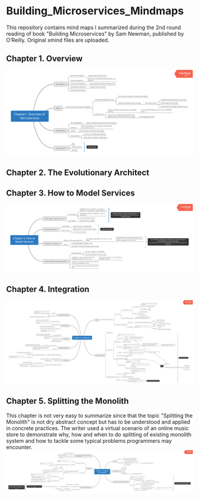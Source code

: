 # Building_Microservices_Mindmaps
This repository contains mind maps I summarized during the 2nd round reading of book "Building Microservices" by Sam Newman, published by O’Reilly.
Original xmind files are uploaded.
## Chapter 1. Overview
![Overview](./images/chapter1.png)
## Chapter 2. The Evolutionary Architect
## Chapter 3. How to Model Services
![How_to_model_services](./images/chapter3.png)
## Chapter 4. Integration
![Integration](./images/chapter4.png)
## Chapter 5. Splitting the Monolith
This chapter is not very easy to summarize since that the topic "Splitting the Monolith" is not dry abstract concept but has to be understood and applied in concrete practices. The writer used a virtual scenario of an online music store to demonstrate why, how and when to do splitting of existing monolith system and how to tackle some typical problems programmers may encounter.
![Splitting the Monolith](./images/chapter5.png)
